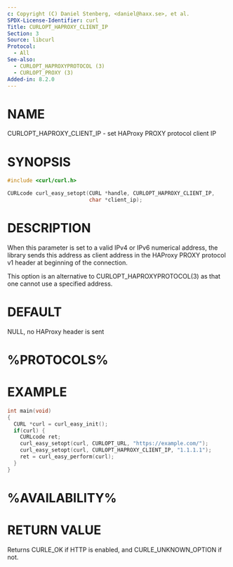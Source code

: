 ```yaml
---
c: Copyright (C) Daniel Stenberg, <daniel@haxx.se>, et al.
SPDX-License-Identifier: curl
Title: CURLOPT_HAPROXY_CLIENT_IP
Section: 3
Source: libcurl
Protocol:
  - All
See-also:
  - CURLOPT_HAPROXYPROTOCOL (3)
  - CURLOPT_PROXY (3)
Added-in: 8.2.0
---
```


# NAME

CURLOPT_HAPROXY_CLIENT_IP - set HAProxy PROXY protocol client IP

# SYNOPSIS

~~~c
#include <curl/curl.h>

CURLcode curl_easy_setopt(CURL *handle, CURLOPT_HAPROXY_CLIENT_IP,
                          char *client_ip);
~~~

# DESCRIPTION

When this parameter is set to a valid IPv4 or IPv6 numerical address, the
library sends this address as client address in the HAProxy PROXY protocol v1
header at beginning of the connection.

This option is an alternative to CURLOPT_HAPROXYPROTOCOL(3) as that one
cannot use a specified address.

# DEFAULT

NULL, no HAProxy header is sent

# %PROTOCOLS%

# EXAMPLE

~~~c
int main(void)
{
  CURL *curl = curl_easy_init();
  if(curl) {
    CURLcode ret;
    curl_easy_setopt(curl, CURLOPT_URL, "https://example.com/");
    curl_easy_setopt(curl, CURLOPT_HAPROXY_CLIENT_IP, "1.1.1.1");
    ret = curl_easy_perform(curl);
  }
}
~~~

# %AVAILABILITY%

# RETURN VALUE

Returns CURLE_OK if HTTP is enabled, and CURLE_UNKNOWN_OPTION if not.
